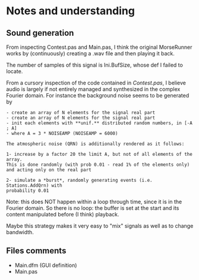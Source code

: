 # Notes and understanding


## Sound generation

From inspecting Contest.pas and Main.pas, I think the original MorseRunner works
by (continuously) creating a .wav file and then playing it back.

The number of samples of this signal is Ini.BufSize, whose def I failed to 
locate.

From a cursory inspection of the code contained in *Contest.pas*, I believe 
audio is largely if not entirely managed and synthesized in the complex Fourier
domain. For instance the background noise seems to be generated by 

    - create an array of N elements for the signal real part
    - create an array of N elements for the signal real part
    - init each elements with **unif.** distributed random numbers, in [-A ; A]
    - where A = 3 * NOISEAMP (NOISEAMP = 6000) 

    The atmospheric noise (QRN) is additionally rendered as it follows:

    1- increase by a factor 20 the limit A, but not of all elements of the array.
    This is done randomly (with prob 0.01 - read 1% of the elements only) 
    and acting only on the real part

    2- simulate a *burst*, randomly generating events (i.e. Stations.AddQrn) with
    probability 0.01

Note: this does NOT happen within a loop through time, since it is in the Fourier
domain. So there is no loop: the buffer is set at the start and its content 
manipulated before (I think) playback.

Maybe this strategy makes it very easy to "mix" signals as well as to change
bandwidth.




## Files comments

- Main.dfm  (GUI definition)
- Main.pas